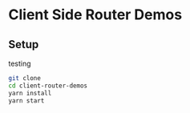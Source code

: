 # Client Side Router Demos
[//]: # (Base project used is here: https://github.com/tylerbuchea/my-simple-app, http://blog.tylerbuchea.com/super-simple-react-redux-application-example/)

## Setup

testing

```bash
git clone
cd client-router-demos
yarn install
yarn start
```
